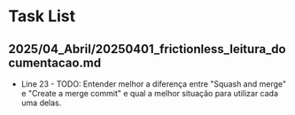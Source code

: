 # Task List

## 2025/04_Abril/20250401_frictionless_leitura_documentacao.md
+ Line 23 - TODO: Entender melhor a diferença entre "Squash and merge" e "Create a merge commit" e qual a melhor situação para utilizar cada uma delas.

